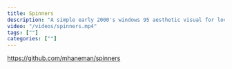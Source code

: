 ```yaml
---
title: Spinners
description: "A simple early 2000's windows 95 aesthetic visual for local bands to display while playing live gigs."
video: "/videos/spinners.mp4"
tags: [""]
categories: [""]
---
```


https://github.com/mhaneman/spinners